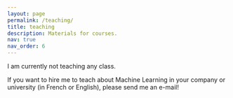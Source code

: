 ```yaml
---
layout: page
permalink: /teaching/
title: teaching
description: Materials for courses.
nav: true
nav_order: 6
---
```


I am currently not teaching any class.

If you want to hire me to teach about Machine Learning in your company or university (in French or English), please send me an e-mail!
